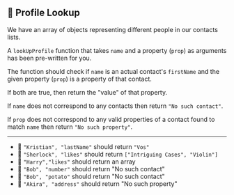 🚀 Profile Lookup
-----------------

We have an array of objects representing different people in our contacts lists.

A `lookUpProfile` function that takes `name` and a property (`prop`) as arguments has been pre-written for you.

The function should check if `name` is an actual contact's `firstName` and the given property (`prop`) is a property of that contact.

If both are true, then return the "value" of that property.

If `name` does not correspond to any contacts then return `"No such contact"`.

If `prop` does not correspond to any valid properties of a contact found to match `name` then return `"No such property"`.

* * *

*   🧪 `"Kristian", "lastName"` should return `"Vos"`
*   🧪 `"Sherlock", "likes"` should return `["Intriguing Cases", "Violin"]`
*   🧪 `"Harry","likes"` should return an array
*   🧪 `"Bob", "number"` should return "No such contact"
*   🧪 `"Bob", "potato"` should return "No such contact"
*   🧪 `"Akira", "address"` should return "No such property"